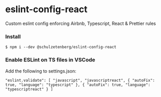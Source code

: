# eslint-config-react
 Custom eslint config enforcing Airbnb, Typescript, React & Prettier rules

### Install
`
	$ npm i --dev @schulzetenberg/eslint-config-react
`

### Enable ESLint on TS files in VSCode
Add the following to settings.json:

`
	"eslint.validate": [
		"javascript",
		"javascriptreact",
		{
			"autoFix": true,
			"language": "typescript"
		},
		{
			"autoFix": true,
			"language": "typescriptreact"
		}
	]
`
